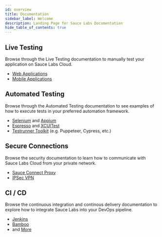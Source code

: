 ```yaml
---
id: overview
title: Documentation
sidebar_label: Welcome
description: Landing Page for Sauce Labs Documentation
hide_table_of_contents: true
---
```


<div class="box-wrapper" markdown="1">
  <div class="box box1 card">
    <div class="container">
    <h2>Live Testing</h2>
    <p>Browse through the Live Testing documentation to manually test your application on Sauce Labs Cloud.</p>
    <ul>
        <li><a href="/web-apps/live-testing">Web Applications</a></li>
        <li><a href="/mobile-apps/live-testing">Mobile Applications</a></li>
    </ul>
    </div>
  </div>
  <div class="box box2 card">
    <div class="container">
    <h2>Automated Testing</h2>
    <p>Browse through the Automated Testing documentation to see examples of how to execute tests in your preferred automation framework.</p>
    <ul>
        <li><a href="/web-apps/automated-testing/selenium">Selenium</a> and <a href="/mobile-apps/automated-testing/appium">Appium</a></li>
        <li><a href="">Espresso</a> and <a href="">XCUITest</a></li>
        <li><a href="/dev/testrunner-toolkit">Testrunner Toolkit</a> (e.g. Puppeteer, Cypress, etc.)</li>
    </ul>
    </div>
  </div>
  <div class="box box3 card">
    <div class="container">
    <h2>Secure Connections</h2>
    <p>Browse the security documentation to learn how to communicate with Sauce Labs Cloud from your private network.</p>
    <ul>
        <li><a href="/sauce-connect">Sauce Connect Proxy</a></li>
        <li><a href="/ipsec">IPSec VPN</a></li>
    </ul>
    </div>
  </div>
  <div class="box box4 card">
    <div class="container">
    <h2>CI / CD</h2>
    <p>Browse the continuous integration and continous delivery documentation to explore how to integrate Sauce Labs into your DevOps pipeline.</p>
    <ul>
        <li><a href="/ci/jenkins">Jenkins</a></li>
        <li><a href="/ci/bamboo">Bamboo</a></li>
        <li>and <a href="/ci">More</a></li>
    </ul>
    </div>
  </div>
</div>